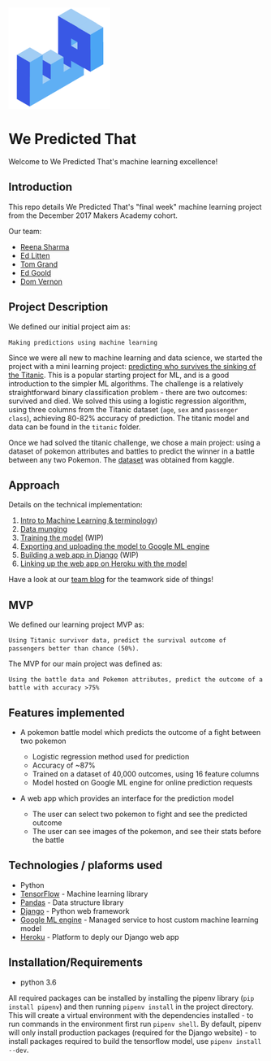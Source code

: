 ![we predicted that](docs/images/wp_blue_200.png)

# We Predicted That

Welcome to We Predicted That's machine learning excellence!

## Introduction

This repo details We Predicted That's "final week" machine learning project from the December 2017 Makers Academy cohort.

Our team:

- [Reena  Sharma](https://github.com/reenz)
- [Ed Litten](https://github.com/ealitten)
- [Tom Grand](https://github.com/Tagrand)
- [Ed Goold](https://github.com/Gleoman)
- [Dom Vernon](https://github.com/domvernon)


## Project Description

We defined our initial project aim as: 
```
Making predictions using machine learning
```

Since we were all new to machine learning and data science, we started the project with a mini learning project: [predicting who survives the sinking of the Titanic](https://www.kaggle.com/c/titanic). This is a popular starting project for ML, and is a good introduction to the simpler ML algorithms. The challenge is a relatively straightforward binary classification problem - there are two outcomes: survived and died. We solved this using a logistic regression algorithm, using three columns from the Titanic dataset (`age`, `sex` and `passenger class`), achieving 80-82% accuracy of prediction. The titanic model and data can be found in the `titanic` folder.

Once we had solved the titanic challenge, we chose a main project: using a dataset of pokemon attributes and battles to predict the winner in a battle between any two Pokemon. The [dataset](https://www.kaggle.com/terminus7/pokemon-challenge) was obtained from kaggle.


## Approach

Details on the technical implementation:

1. [Intro to Machine Learning & terminology](https://github.com/ealitten/we-predicted-that/blob/master/docs/terminology.md))
2. [Data munging](https://github.com/ealitten/we-predicted-that/blob/master/docs/data_munging.md)
3. [Training the model](https://github.com/ealitten/we-predicted-that/blob/master/docs/training.md) (WIP)
4. [Exporting and uploading the model to Google ML engine](https://github.com/ealitten/we-predicted-that/blob/master/docs/exporting_upload.md)
5. [Building a web app in Django](https://github.com/ealitten/we-predicted-that/blob/master/docs/django.md) (WIP)
6. [Linking up the web app on Heroku with the model](https://github.com/ealitten/we-predicted-that/blob/master/docs/heroku_ml_engine.md)

Have a look at our [team blog](https://medium.com/@wepredictedthat) for the teamwork side of things!




## MVP

We defined our learning project MVP as:
```
Using Titanic survivor data, predict the survival outcome of passengers better than chance (50%).
```

The MVP for our main project was defined as:
```
Using the battle data and Pokemon attributes, predict the outcome of a battle with accuracy >75%
```


## Features implemented

- A pokemon battle model which predicts the outcome of a fight between two pokemon
  - Logistic regression method used for prediction
  - Accuracy of ~87%
  - Trained on a dataset of 40,000 outcomes, using 16 feature columns
  - Model hosted on Google ML engine for online prediction requests

- A web app which provides an interface for the prediction model
  - The user can select two pokemon to fight and see the predicted outcome
  - The user can see images of the pokemon, and see their stats before the battle

## Technologies / plaforms used

- Python
- [TensorFlow](https://www.tensorflow.org) - Machine learning library
- [Pandas](https://pandas.pydata.org) - Data structure library
- [Django](https://www.djangoproject.com/) - Python web framework
- [Google ML engine](https://cloud.google.com/ml-engine/) - Managed service to host custom machine learning model
- [Heroku](https://www.heroku.com/) - Platform to deply our Django web app


## Installation/Requirements

- python 3.6

All required packages can be installed by installing the pipenv library (`pip install pipenv`) and then running `pipenv install` in the project directory. This will create a virtual environment with the dependencies installed - to run commands in the environment first run `pipenv shell`. By default, pipenv will only install production packages (required for the Django website) - to install packages required to build the tensorflow model, use `pipenv install --dev`.
